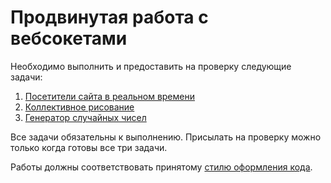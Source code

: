 Продвинутая работа с вебсокетами
===

Необходимо выполнить и предоставить на проверку следующие задачи:

1. [Посетители сайта в реальном времени](./realtime/)
2. [Коллективное рисование](./draw/)
3. [Генератор случайных чисел](./random/)

Все задачи обязательны к выполнению. Присылать на проверку можно только когда готовы все три задачи.

Работы должны соответствовать принятому [стилю оформления кода](https://netology-university.bitbucket.io/codestyle/).
